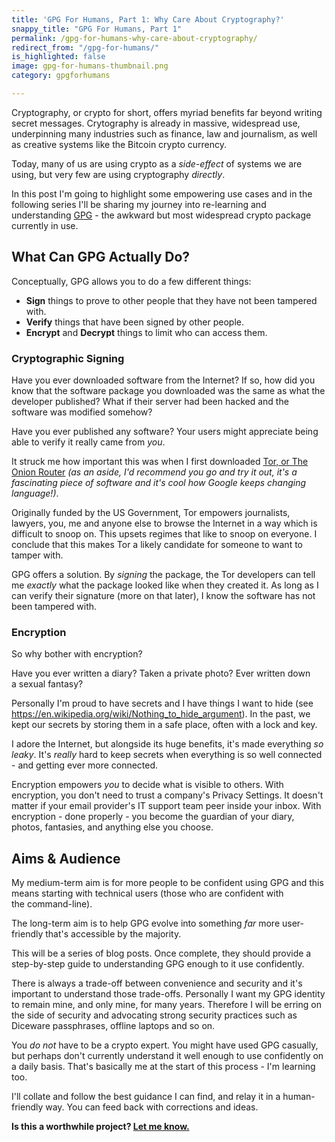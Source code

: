 ```yaml
---
title: 'GPG For Humans, Part 1: Why Care About Cryptography?'
snappy_title: "GPG For Humans, Part 1"
permalink: /gpg-for-humans-why-care-about-cryptography/
redirect_from: "/gpg-for-humans/"
is_highlighted: false
image: gpg-for-humans-thumbnail.png
category: gpgforhumans

---
```

Cryptography, or crypto for short, offers myriad benefits far beyond writing secret messages. Crytography is already in massive, widespread use, underpinning many industries such as finance, law and journalism, as well as creative systems like the Bitcoin crypto currency.

Today, many of us are using crypto as a *side-effect* of systems we are using, but very few are using cryptography *directly*.

In this post I'm going to highlight some empowering use cases and in the following series I'll be sharing my journey into re-learning and understanding <a href="https://www.gnupg.org/" target="_blank">GPG</a> - the awkward but most widespread crypto package currently in use.

## What Can GPG Actually Do?

Conceptually, GPG allows you to do a few different things:

  * **Sign** things to prove to other people that they have not been tampered with.
  * **Verify** things that have been signed by other people.
  * **Encrypt** and **Decrypt** things to limit who can access them.

### Cryptographic Signing

Have you ever downloaded software from the Internet? If so, how did you know that the software package you downloaded was the same as what the developer published? What if their server had been hacked and the software was modified somehow?

Have you ever published any software? Your users might appreciate being able to verify it really came from *you*.

It struck me how important this was when I first downloaded <a title="Tor Project" href="https://www.torproject.org/" target="_blank">Tor, or The Onion Router</a> *(as an aside, I'd recommend you go and try it out, it's a fascinating piece of software and it's cool how Google keeps changing language!)*.

Originally funded by the US Government, Tor empowers journalists, lawyers, you, me and anyone else to browse the Internet in a way which is difficult to snoop on. This upsets regimes that like to snoop on everyone. I conclude that this makes Tor a likely candidate for someone to want to tamper with.

GPG offers a solution. By *signing* the package, the Tor developers can tell me *exactly* what the package looked like when they created it. As long as I can verify their signature (more on that later), I know the software has not been tampered with.

### Encryption

So why bother with encryption?

Have you ever written a diary? Taken a private photo? Ever written down a sexual fantasy?

Personally I'm proud to have secrets and I have things I want to hide (see <a href="https://en.wikipedia.org/wiki/Nothing_to_hide_argument" target="_blank">https://en.wikipedia.org/wiki/Nothing_to_hide_argument</a>). In the past, we kept our secrets by storing them in a safe place, often with a lock and key.

I adore the Internet, but alongside its huge benefits, it's made everything *so leaky*. It's *really* hard to keep secrets when everything is so well connected - and getting ever more connected.

Encryption empowers *you* to decide what is visible to others. With encryption, you don't need to trust a company's Privacy Settings. It doesn't matter if your email provider's IT support team peer inside your inbox. With encryption - done properly - you become the guardian of your diary, photos, fantasies, and anything else you choose.

## Aims & Audience

My medium-term aim is for more people to be confident using GPG and this means starting with technical users (those who are confident with the command-line).

The long-term aim is to help GPG evolve into something *far* more user-friendly that's accessible by the majority.

This will be a series of blog posts. Once complete, they should provide a step-by-step guide to understanding GPG enough to it use confidently.

There is always a trade-off between convenience and security and it's important to understand those trade-offs. Personally I want my GPG identity to remain mine, and only mine, for many years. Therefore I will be erring on the side of security and advocating strong security practices such as Diceware passphrases, offline laptops and so on.

You *do not* have to be a crypto expert. You might have used GPG casually, but perhaps don't currently understand it well enough to use confidently on a daily basis. That's basically me at the start of this process - I'm learning too.

I'll collate and follow the best guidance I can find, and relay it in a human-friendly way. You can feed back with corrections and ideas.

**Is this a worthwhile project? [Let me know.][1]**

 [1]: https://paulfurley.com/contact/ "Contact"
